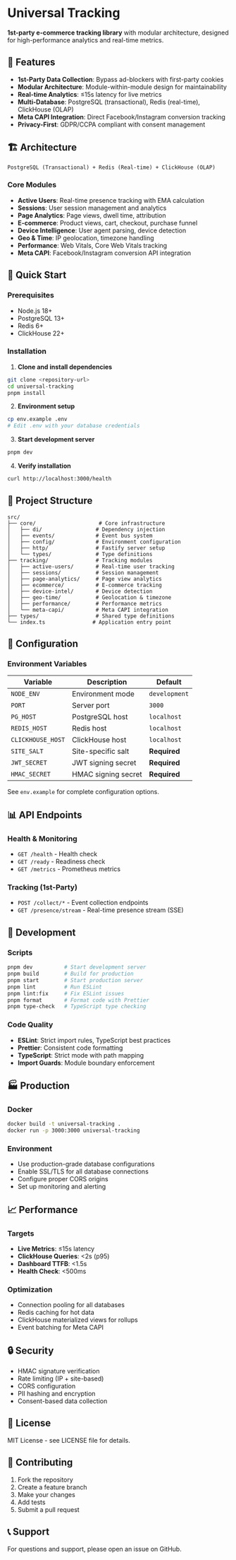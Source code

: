 # Universal Tracking

**1st-party e-commerce tracking library** with modular architecture, designed for high-performance analytics and real-time metrics.

## 🎯 Features

- **1st-Party Data Collection**: Bypass ad-blockers with first-party cookies
- **Modular Architecture**: Module-within-module design for maintainability
- **Real-time Analytics**: ≤15s latency for live metrics
- **Multi-Database**: PostgreSQL (transactional), Redis (real-time), ClickHouse (OLAP)
- **Meta CAPI Integration**: Direct Facebook/Instagram conversion tracking
- **Privacy-First**: GDPR/CCPA compliant with consent management

## 🏗️ Architecture

```
PostgreSQL (Transactional) + Redis (Real-time) + ClickHouse (OLAP)
```

### Core Modules
- **Active Users**: Real-time presence tracking with EMA calculation
- **Sessions**: User session management and analytics
- **Page Analytics**: Page views, dwell time, attribution
- **E-commerce**: Product views, cart, checkout, purchase funnel
- **Device Intelligence**: User agent parsing, device detection
- **Geo & Time**: IP geolocation, timezone handling
- **Performance**: Web Vitals, Core Web Vitals tracking
- **Meta CAPI**: Facebook/Instagram conversion API integration

## 🚀 Quick Start

### Prerequisites
- Node.js 18+
- PostgreSQL 13+
- Redis 6+
- ClickHouse 22+

### Installation

1. **Clone and install dependencies**
```bash
git clone <repository-url>
cd universal-tracking
pnpm install
```

2. **Environment setup**
```bash
cp env.example .env
# Edit .env with your database credentials
```

3. **Start development server**
```bash
pnpm dev
```

4. **Verify installation**
```bash
curl http://localhost:3000/health
```

## 📁 Project Structure

```
src/
├── core/                    # Core infrastructure
│   ├── di/                 # Dependency injection
│   ├── events/             # Event bus system
│   ├── config/             # Environment configuration
│   ├── http/               # Fastify server setup
│   └── types/              # Type definitions
├── tracking/               # Tracking modules
│   ├── active-users/       # Real-time user tracking
│   ├── sessions/           # Session management
│   ├── page-analytics/     # Page view analytics
│   ├── ecommerce/          # E-commerce tracking
│   ├── device-intel/       # Device detection
│   ├── geo-time/           # Geolocation & timezone
│   ├── performance/        # Performance metrics
│   └── meta-capi/          # Meta CAPI integration
├── types/                  # Shared type definitions
└── index.ts               # Application entry point
```

## 🔧 Configuration

### Environment Variables

| Variable | Description | Default |
|----------|-------------|---------|
| `NODE_ENV` | Environment mode | `development` |
| `PORT` | Server port | `3000` |
| `PG_HOST` | PostgreSQL host | `localhost` |
| `REDIS_HOST` | Redis host | `localhost` |
| `CLICKHOUSE_HOST` | ClickHouse host | `localhost` |
| `SITE_SALT` | Site-specific salt | **Required** |
| `JWT_SECRET` | JWT signing secret | **Required** |
| `HMAC_SECRET` | HMAC signing secret | **Required** |

See `env.example` for complete configuration options.

## 📊 API Endpoints

### Health & Monitoring
- `GET /health` - Health check
- `GET /ready` - Readiness check
- `GET /metrics` - Prometheus metrics

### Tracking (1st-Party)
- `POST /collect/*` - Event collection endpoints
- `GET /presence/stream` - Real-time presence stream (SSE)

## 🧪 Development

### Scripts
```bash
pnpm dev          # Start development server
pnpm build        # Build for production
pnpm start        # Start production server
pnpm lint         # Run ESLint
pnpm lint:fix     # Fix ESLint issues
pnpm format       # Format code with Prettier
pnpm type-check   # TypeScript type checking
```

### Code Quality
- **ESLint**: Strict import rules, TypeScript best practices
- **Prettier**: Consistent code formatting
- **TypeScript**: Strict mode with path mapping
- **Import Guards**: Module boundary enforcement

## 🏭 Production

### Docker
```bash
docker build -t universal-tracking .
docker run -p 3000:3000 universal-tracking
```

### Environment
- Use production-grade database configurations
- Enable SSL/TLS for all database connections
- Configure proper CORS origins
- Set up monitoring and alerting

## 📈 Performance

### Targets
- **Live Metrics**: ≤15s latency
- **ClickHouse Queries**: <2s (p95)
- **Dashboard TTFB**: <1.5s
- **Health Check**: <500ms

### Optimization
- Connection pooling for all databases
- Redis caching for hot data
- ClickHouse materialized views for rollups
- Event batching for Meta CAPI

## 🔒 Security

- HMAC signature verification
- Rate limiting (IP + site-based)
- CORS configuration
- PII hashing and encryption
- Consent-based data collection

## 📝 License

MIT License - see LICENSE file for details.

## 🤝 Contributing

1. Fork the repository
2. Create a feature branch
3. Make your changes
4. Add tests
5. Submit a pull request

## 📞 Support

For questions and support, please open an issue on GitHub.

